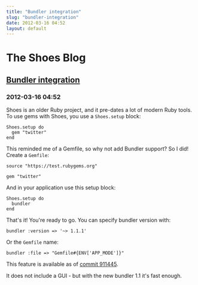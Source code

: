 ```yaml
---
title: "Bundler integration"
slug: "bundler-integration"
date: 2012-03-16 04:52
layout: default
---
```


<div class='hero-unit'>
  <h1>The Shoes Blog</h1>
</div>

<div class='row'>
<h2><a href="/blog/bundler-integration">Bundler integration</a></h2>
<h3>2012-03-16 04:52</h3>
<p>
<p>Shoes is an older Ruby project, and it pre-dates a lot of modern Ruby tools. To
use gems with Shoes, you use a <code>Shoes.setup</code> block:</p>

<pre><code>Shoes.setup do
  gem &quot;twitter&quot;
end
</code></pre>

<p>This reminded me of a Gemfile, so why not add Bundler support? So I did! Create
a <code>Gemfile</code>:</p>

<pre><code>source &quot;https://test.rubygems.org&quot;

gem &quot;twitter&quot;
</code></pre>

<p>And in your application use this setup block:</p>

<pre><code>Shoes.setup do
  bundler
end
</code></pre>

<p>That&#39;s it! You&#39;re ready to go. You can specify bundler version with:</p>

<pre><code>bundler :version =&gt; &#39;~&gt; 1.1.1&#39;
</code></pre>

<p>Or the <code>Gemfile</code> name:</p>

<pre><code>bundler :file =&gt; &quot;Gemfile#{ENV[&#39;APP_MODE&#39;]}&quot;
</code></pre>

<p>This feature is available as of <a href="https://github.com/shoes/shoes/commit/9114457d487353a0c16e521284ad164835c64b4e">commit 911445</a>.</p>

<p>It does not include a GUI - but with the new bundler 1.1 it&#39;s fast enough.</p>
</p>
</div>
